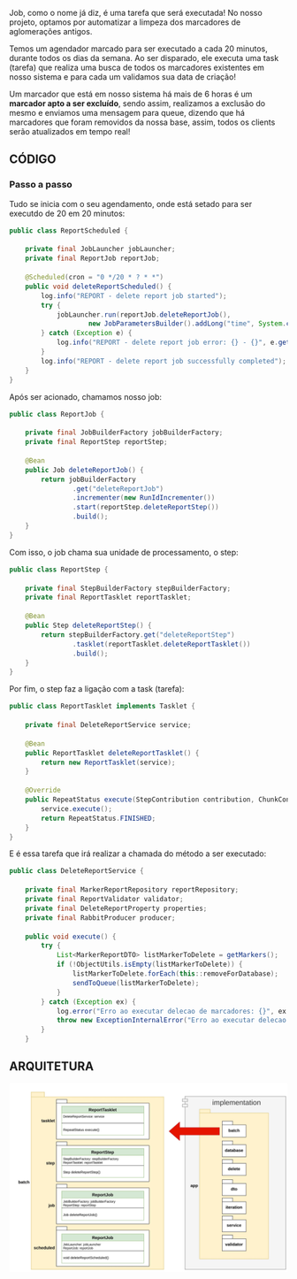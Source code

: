 Job, como o nome já diz, é uma tarefa que será executada! No nosso projeto, optamos por automatizar a limpeza dos marcadores de aglomerações antigos.

Temos um agendador marcado para ser executado a cada 20 minutos, durante todos os dias da semana. Ao ser disparado, ele executa uma task (tarefa) que realiza uma busca de todos os marcadores existentes em nosso sistema e para cada um validamos sua data de criação!

Um  marcador que está em nosso sistema há mais de 6 horas é um **marcador apto a ser excluído**, sendo assim, realizamos a exclusão do mesmo e enviamos uma mensagem para queue, dizendo que há marcadores que foram removidos da nossa base, assim, todos os clients serão atualizados em tempo real!


## CÓDIGO

### Passo a passo

Tudo se inicia com o seu agendamento, onde está setado para ser executdo de 20 em 20 minutos:

```java
public class ReportScheduled {

    private final JobLauncher jobLauncher;
    private final ReportJob reportJob;

    @Scheduled(cron = "0 */20 * ? * *")
    public void deleteReportScheduled() {
        log.info("REPORT - delete report job started");
        try {
            jobLauncher.run(reportJob.deleteReportJob(),
                    new JobParametersBuilder().addLong("time", System.currentTimeMillis()).toJobParameters());
        } catch (Exception e) {
            log.info("REPORT - delete report job error: {} - {}", e.getMessage(), String.valueOf(e));
        }
        log.info("REPORT - delete report job successfully completed");
    }
}

```

Após ser acionado, chamamos nosso job:

```java
public class ReportJob {

    private final JobBuilderFactory jobBuilderFactory;
    private final ReportStep reportStep;

    @Bean
    public Job deleteReportJob() {
        return jobBuilderFactory
                .get("deleteReportJob")
                .incrementer(new RunIdIncrementer())
                .start(reportStep.deleteReportStep())
                .build();
    }
}
```

Com isso, o job chama sua unidade de processamento, o step:

```java
public class ReportStep {

    private final StepBuilderFactory stepBuilderFactory;
    private final ReportTasklet reportTasklet;

    @Bean
    public Step deleteReportStep() {
        return stepBuilderFactory.get("deleteReportStep")
                .tasklet(reportTasklet.deleteReportTasklet())
                .build();
    }
}
```

Por fim, o step faz a ligação com a task (tarefa):

```java
public class ReportTasklet implements Tasklet {

    private final DeleteReportService service;

    @Bean
    public ReportTasklet deleteReportTasklet() {
        return new ReportTasklet(service);
    }

    @Override
    public RepeatStatus execute(StepContribution contribution, ChunkContext chunkContext) {
        service.execute();
        return RepeatStatus.FINISHED;
    }
}
```

E é essa tarefa que irá realizar a chamada do método a ser executado:

```java
public class DeleteReportService {

    private final MarkerReportRepository reportRepository;
    private final ReportValidator validator;
    private final DeleteReportProperty properties;
    private final RabbitProducer producer;

    public void execute() {
        try {
            List<MarkerReportDTO> listMarkerToDelete = getMarkers();
            if (!ObjectUtils.isEmpty(listMarkerToDelete)) {
                listMarkerToDelete.forEach(this::removeForDatabase);
                sendToQueue(listMarkerToDelete);
            }
        } catch (Exception ex) {
            log.error("Erro ao executar delecao de marcadores: {}", ex.getMessage());
            throw new ExceptionInternalError("Erro ao executar delecao de marcadores: " + ex.getMessage());
        }
    }
```

## ARQUITETURA

![macro impl batch backend](https://github.com/TCC-Senac-Brunno-Eduardo/docs/blob/master/Arquitetura/batch_implementation_macro.jpg)
